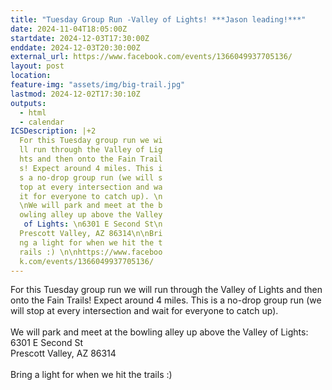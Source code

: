 ```yaml
---
title: "Tuesday Group Run -Valley of Lights! ***Jason leading!***"
date: 2024-11-04T18:05:00Z
startdate: 2024-12-03T17:30:00Z
enddate: 2024-12-03T20:30:00Z
external_url: https://www.facebook.com/events/1366049937705136/
layout: post
location: 
feature-img: "assets/img/big-trail.jpg"
lastmod: 2024-12-02T17:30:10Z
outputs:
  - html
  - calendar
ICSDescription: |+2
  For this Tuesday group run we wi  ll run through the Valley of Lig  hts and then onto the Fain Trail  s! Expect around 4 miles. This i  s a no-drop group run (we will s  top at every intersection and wa  it for everyone to catch up). \n  \nWe will park and meet at the b  owling alley up above the Valley   of Lights: \n6301 E Second St\n  Prescott Valley, AZ 86314\n\nBri  ng a light for when we hit the t  rails :) \n\nhttps://www.faceboo  k.com/events/1366049937705136/
---
```


For this Tuesday group run we will run through the Valley of Lights and then onto the Fain Trails! Expect around 4 miles. This is a no-drop group run (we will stop at every intersection and wait for everyone to catch up). <br>
  <br>
  We will park and meet at the bowling alley up above the Valley of Lights&#58; <br>
  6301 E Second St<br>
  Prescott Valley, AZ 86314<br>
  <br>
  Bring a light for when we hit the trails &#58;) <br>
  <br>
  

